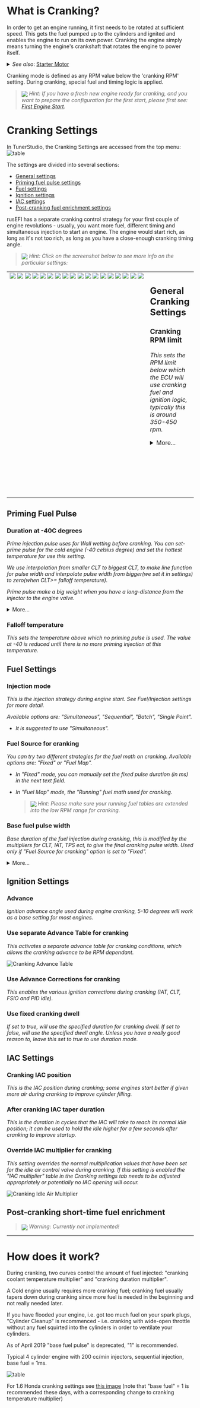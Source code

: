 
# What is Cranking?

In order to get an engine running, it first needs to be rotated at sufficient speed. This gets the fuel pumped up to the cylinders and ignited and enables the engine to run on its own power. Cranking the engine simply means turning the engine's crankshaft that rotates the engine to power itself.


<!-- This would be rendered as a collapsable section. from 'details' to closing 'details' -->

<details><summary><i>See also</i>: <u>Starter Motor</u></summary>

<table><tr><td>

![Starter](https://upload.wikimedia.org/wikipedia/commons/thumb/8/83/Automobile_starter.JPG/270px-Automobile_starter.JPG)
</td><td> The electric starter motor or cranking motor is the most common type used on gasoline engines and small diesel engines. 

You can control the starter using several rusEFI firmware features:
* [Start-Stop Button Control](Start_Stop_Button)
* [Starter Disable Relay Control](Starter_Block_Relay)

</td></tr></table>

</details>

Cranking mode is defined as any RPM value below the 'cranking RPM' setting. During cranking, special fuel and timing logic is applied. 

<!-- this magic '>' make a one line quote block --> 

> <img src="FAQ/icons/hint.png" style="vertical-align:middle"> *Hint: If you have a fresh new engine ready for cranking, and you want to prepare the configuration for the first start, please first see: [First Engine Start](First-Engine-Start).*


# Cranking Settings

In TunerStudio, the Cranking Settings are accessed from the top menu:
![table](FAQ/cranking/menu.png)

The settings are divided into several sections:
* [General settings](#general-cranking-settings)
* [Priming fuel pulse settings](#priming-fuel-pulse)
* [Fuel settings](#fuel-settings)
* [Ignition settings](#ignition-settings)
* [IAC settings](#iac-settings)
* [Post-cranking fuel enrichment settings](#post-cranking-short-time-fuel-enrichment)

rusEFI has a separate cranking control strategy for your first couple of engine revolutions - usually, you want more fuel, different timing and simultaneous injection to start an engine. The engine would start rich, as long as it's not too rich, as long as you have a close-enough cranking timing angle. 

> <img src="FAQ/icons/hint.png" style="vertical-align:middle"> *Hint: Click on the screenshot below to see more info on the particular settings:*

<table border="0"><tr><td width="362" height="609" background="FAQ/cranking/settings_back.png" valign="top"> <img src="FAQ/cranking/settings_01.png" valign="top" style="vertical-align: top;"/>
  <a href="#cranking-rpm-limit" title="Cranking RPM limit"><img src="FAQ/cranking/settings_02.png" valign="top" style="vertical-align: top;"/></a>
  <a href="#enable-cylinder-cleanup" title="Enable cylinder cleanup"><img src="FAQ/cranking/settings_03.png" valign="top" style="vertical-align: top;"/></a>
  <a href="#enable-faster-engine-spin-up" title="Enable faster engine spin-up"><img src="FAQ/cranking/settings_04.png" valign="top" style="vertical-align: top;"/></a>
  <a href="#duration-at--40c-degrees" title="Duration at -40C degrees"><img src="FAQ/cranking/settings_05.png" valign="top" style="vertical-align: top;"/></a>
  <a href="#falloff-temperature" title="Falloff temperature"><img src="FAQ/cranking/settings_06.png" valign="top" style="vertical-align: top;"/></a>
  <a href="#injection-mode" title="Injectiton mode"><img src="FAQ/cranking/settings_07.png" valign="top" style="vertical-align: top;"/></a>
  <a href="#fuel-source-for-cranking" title="Fuel Source For Cranking"><img src="FAQ/cranking/settings_08.png" valign="top" style="vertical-align: top;"/></a>
  <a href="#base-fuel-pulse-width" title="Base Fuel Pulse Width"><img src="FAQ/cranking/settings_09.png" valign="top" style="vertical-align: top;"/></a>
  <a href="#advance" title="Advance"><img src="FAQ/cranking/settings_10.png" valign="top" style="vertical-align: top;"/></a>
  <a href="#use-separate-advance-table-for-cranking" title="Use separate Advance Table for cranking"><img src="FAQ/cranking/settings_11.png" valign="top" style="vertical-align: top;"/></a>
  <a href="#use-advance-corrections-for-cranking" title="Use Advance Corrections for cranking"><img src="FAQ/cranking/settings_12.png" valign="top" style="vertical-align: top;"/></a>
  <a href="#use-fixed-cranking-dwell" title="Use fixed cranking dwell"><img src="FAQ/cranking/settings_13.png" valign="top" style="vertical-align: top;"/></a>
  <a href="#cranking-iac-position" title="Cranking IAC position"><img src="FAQ/cranking/settings_14.png" valign="top" style="vertical-align: top;"/></a>
  <a href="#after-cranking-iac-taper-duration" title="After cranking IAC taper duration"><img src="FAQ/cranking/settings_15.png" valign="top" style="vertical-align: top;"/></a>
  <a href="#override-iac-multiplier-for-cranking" title="Override IAC multiplier for cranking"><img src="FAQ/cranking/settings_16.png" valign="top" style="vertical-align: top;"/></a>
  <a href="#post-cranking-short-time-fuel-enrichment" title="Post-cranking short-time fuel enrichment"><img src="FAQ/cranking/settings_17.png" valign="top" style="vertical-align: top;"/></a>
  <img src="FAQ/cranking/settings_18.png" valign="top" style="vertical-align: top;"/>
</td>
<td valign="top">

## General Cranking Settings
### Cranking RPM limit
*This sets the RPM limit below which the ECU will use cranking fuel and ignition logic, typically this is around 350-450 rpm.* <details><summary>More...</summary>

### Enable cylinder cleanup
*When enabled, if the throttle pedal is held above 90% then no fuel is injected while cranking to clear excess fuel from the cylinders.*

### Enable faster engine spin-up
*Smarter cranking logic. When enabled, the ignition and fuel injection will start right after the first sync point of the primary [trigger wheel](All-Supported-Triggers).*
*Please be aware that this mode currently works only for certain trigger wheel types (e.g. 60-2, 36-1).*

</td></tr></table>


## Priming Fuel Pulse
### Duration at -40C degrees
*Prime injection pulse uses for Wall wetting before cranking. You can set-prime pulse for the cold engine (-40 celsius degree) and set the hottest temperature for use this setting.*

*We use interpolation from smaller CLT to biggest CLT, to make line function for pulse width and interpolate pulse width from bigger(we set it in settings) to zero(when CLT>= falloff temperature).*

*Prime pulse make a big weight when you have a long-distance from the injector to the engine valve.*
<details><summary>More...</summary>

See also isFasterEngineSpinUpEnabled

</details>

### Falloff temperature

*This sets the temperature above which no priming pulse is used. The value at -40 is reduced until there is no more priming injection at this temperature.*

## Fuel Settings
### Injection mode
*This is the injection strategy during engine start. See Fuel/Injection settings for more detail.*

*Available options are: "Simultaneous", "Sequential", "Batch", "Single Point".*

* *It is suggested to use "Simultaneous".*

### Fuel Source for cranking

*You can try two different strategies for the fuel math on cranking.*
*Available options are: "Fixed" or "Fuel Map".*

* *In "Fixed" mode, you can manually set the fixed pulse duration (in ms) in the next text field.*

* *In "Fuel Map" mode, the "Running" fuel math used for cranking.*
    > <img src="FAQ/icons/hint.png" style="vertical-align:middle"> *Hint: Please make sure your running fuel tables are extended into the low RPM range for cranking.*

### Base fuel pulse width

*Base duration of the fuel injection during cranking, this is modified by the multipliers for CLT, IAT, TPS ect, to give the final cranking pulse width. Used only if "Fuel Source for cranking" option is set to "Fixed".*

<details><summary>More...</summary>

</details>

## Ignition Settings
### Advance
*Ignition advance angle used during engine cranking, 5-10 degrees will work as a base setting for most engines.*


### Use separate Advance Table for cranking

*This activates a separate advance table for cranking conditions, which allows the cranking advance to be RPM dependant.*

![Cranking Advance Table](FAQ/cranking/separate_advance_table.png)

### Use Advance Corrections for cranking

*This enables the various ignition corrections during cranking (IAT, CLT, FSIO and PID idle).*

### Use fixed cranking dwell

*If set to true, will use the specified duration for cranking dwell. If set to false, will use the specified dwell angle. Unless you have a really good reason to, leave this set to true to use duration mode.*


## IAC Settings
### Cranking IAC position
*This is the IAC position during cranking; some engines start better if given more air during cranking to improve cylinder filling.*

### After cranking IAC taper duration
*This is the duration in cycles that the IAC will take to reach its normal idle position; it can be used to hold the idle higher for a few seconds after cranking to improve startup.*

### Override IAC multiplier for cranking
*This setting overrides the normal multiplication values that have been set for the idle air control valve during cranking. If this setting is enabled the "IAC multiplier" table in the Cranking settings tab needs to be adjusted appropriately or potentially no IAC opening will occur.*

![Cranking Idle Air Multiplier](FAQ/cranking/cranking-idle-air-multiplier.png)

## Post-cranking short-time fuel enrichment

> <img src="FAQ/icons/warning.png" style="vertical-align:middle"> *Warning: Currently not implemented!*

---

# How does it work?
During cranking, two curves control the amount of fuel injected:
"cranking coolant temperature multiplier" and "cranking duration multiplier".
  
A Cold engine usually requires more cranking fuel; cranking fuel usually tapers down during cranking since more fuel is needed in the beginning and not really needed later.

If you have flooded your engine, i.e. got too much fuel on your spark plugs, "Cylinder Cleanup" is recommenced - i.e. cranking with wide-open throttle without any fuel squirted into the cylinders in order to ventilate your cylinders.

As of April 2019 "base fuel pulse" is deprecated, "1" is recommended.



Typical 4 cylinder engine with 200 cc/min injectors, sequential injection, base fuel = 1ms.

![table](FAQ/cranking_4cylinder.png)

For 1.6 Honda cranking settings see [this image](https://rusefi.com/forum/download/file.php?id=4536) (note that "base fuel" = 1 is recommended these days, with a corresponding change to cranking temperature multiplier) 

